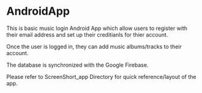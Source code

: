 # AndroidApp

This is basic music login Android App which allow users to register with their email address and set up their creditianls for thier account.

Once the user is logged in, they can add music albums/tracks to their account.

The database is synchronized with the Google Firebase.

Please refer to ScreenShort_app Directory for quick reference/layout of the app.
